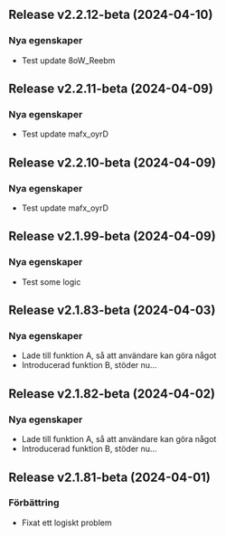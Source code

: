 ## Release v2.2.12-beta (2024-04-10)

### Nya egenskaper

- Test update 8oW_Reebm

## Release v2.2.11-beta (2024-04-09)

### Nya egenskaper

- Test update mafx_oyrD

## Release v2.2.10-beta (2024-04-09)

### Nya egenskaper

- Test update mafx_oyrD

## Release v2.1.99-beta (2024-04-09)

### Nya egenskaper

- Test some logic

## Release v2.1.83-beta (2024-04-03)

### Nya egenskaper

- Lade till funktion A, så att användare kan göra något
- Introducerad funktion B, stöder nu...

## Release v2.1.82-beta (2024-04-02)

### Nya egenskaper

- Lade till funktion A, så att användare kan göra något
- Introducerad funktion B, stöder nu...

## Release v2.1.81-beta (2024-04-01)

### Förbättring

- Fixat ett logiskt problem
